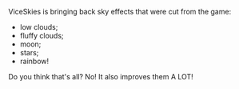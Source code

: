 ViceSkies is bringing back sky effects that were cut from the game:
- low clouds;
- fluffy clouds;
- moon;
- stars;
- rainbow!

Do you think that's all? No! It also improves them A LOT!